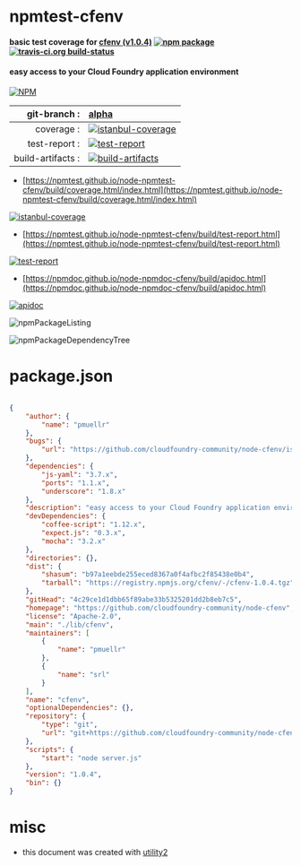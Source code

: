 # npmtest-cfenv

#### basic test coverage for  [cfenv (v1.0.4)](https://github.com/cloudfoundry-community/node-cfenv)  [![npm package](https://img.shields.io/npm/v/npmtest-cfenv.svg?style=flat-square)](https://www.npmjs.org/package/npmtest-cfenv) [![travis-ci.org build-status](https://api.travis-ci.org/npmtest/node-npmtest-cfenv.svg)](https://travis-ci.org/npmtest/node-npmtest-cfenv)

#### easy access to your Cloud Foundry application environment

[![NPM](https://nodei.co/npm/cfenv.png?downloads=true&downloadRank=true&stars=true)](https://www.npmjs.com/package/cfenv)

| git-branch : | [alpha](https://github.com/npmtest/node-npmtest-cfenv/tree/alpha)|
|--:|:--|
| coverage : | [![istanbul-coverage](https://npmtest.github.io/node-npmtest-cfenv/build/coverage.badge.svg)](https://npmtest.github.io/node-npmtest-cfenv/build/coverage.html/index.html)|
| test-report : | [![test-report](https://npmtest.github.io/node-npmtest-cfenv/build/test-report.badge.svg)](https://npmtest.github.io/node-npmtest-cfenv/build/test-report.html)|
| build-artifacts : | [![build-artifacts](https://npmtest.github.io/node-npmtest-cfenv/glyphicons_144_folder_open.png)](https://github.com/npmtest/node-npmtest-cfenv/tree/gh-pages/build)|

- [https://npmtest.github.io/node-npmtest-cfenv/build/coverage.html/index.html](https://npmtest.github.io/node-npmtest-cfenv/build/coverage.html/index.html)

[![istanbul-coverage](https://npmtest.github.io/node-npmtest-cfenv/build/screenCapture.buildCi.browser.%252Ftmp%252Fbuild%252Fcoverage.lib.html.png)](https://npmtest.github.io/node-npmtest-cfenv/build/coverage.html/index.html)

- [https://npmtest.github.io/node-npmtest-cfenv/build/test-report.html](https://npmtest.github.io/node-npmtest-cfenv/build/test-report.html)

[![test-report](https://npmtest.github.io/node-npmtest-cfenv/build/screenCapture.buildCi.browser.%252Ftmp%252Fbuild%252Ftest-report.html.png)](https://npmtest.github.io/node-npmtest-cfenv/build/test-report.html)

- [https://npmdoc.github.io/node-npmdoc-cfenv/build/apidoc.html](https://npmdoc.github.io/node-npmdoc-cfenv/build/apidoc.html)

[![apidoc](https://npmdoc.github.io/node-npmdoc-cfenv/build/screenCapture.buildCi.browser.%252Ftmp%252Fbuild%252Fapidoc.html.png)](https://npmdoc.github.io/node-npmdoc-cfenv/build/apidoc.html)

![npmPackageListing](https://npmtest.github.io/node-npmtest-cfenv/build/screenCapture.npmPackageListing.svg)

![npmPackageDependencyTree](https://npmtest.github.io/node-npmtest-cfenv/build/screenCapture.npmPackageDependencyTree.svg)



# package.json

```json

{
    "author": {
        "name": "pmuellr"
    },
    "bugs": {
        "url": "https://github.com/cloudfoundry-community/node-cfenv/issues"
    },
    "dependencies": {
        "js-yaml": "3.7.x",
        "ports": "1.1.x",
        "underscore": "1.8.x"
    },
    "description": "easy access to your Cloud Foundry application environment",
    "devDependencies": {
        "coffee-script": "1.12.x",
        "expect.js": "0.3.x",
        "mocha": "3.2.x"
    },
    "directories": {},
    "dist": {
        "shasum": "b97a1eebde255eced8367a0f4afbc2f85438e0b4",
        "tarball": "https://registry.npmjs.org/cfenv/-/cfenv-1.0.4.tgz"
    },
    "gitHead": "4c29ce1d1dbb65f89abe33b5325201dd2b8eb7c5",
    "homepage": "https://github.com/cloudfoundry-community/node-cfenv",
    "license": "Apache-2.0",
    "main": "./lib/cfenv",
    "maintainers": [
        {
            "name": "pmuellr"
        },
        {
            "name": "srl"
        }
    ],
    "name": "cfenv",
    "optionalDependencies": {},
    "repository": {
        "type": "git",
        "url": "git+https://github.com/cloudfoundry-community/node-cfenv.git"
    },
    "scripts": {
        "start": "node server.js"
    },
    "version": "1.0.4",
    "bin": {}
}
```



# misc
- this document was created with [utility2](https://github.com/kaizhu256/node-utility2)
